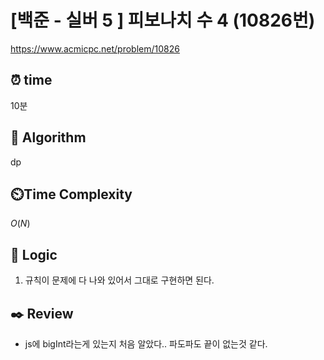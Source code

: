 # [백준 - 실버 5 ] 피보나치 수 4 (10826번)

https://www.acmicpc.net/problem/10826

## ⏰ **time**

10분

## :pushpin: **Algorithm**

dp

## ⏲️**Time Complexity**

$O(N)$

## :round_pushpin: **Logic**

1. 규칙이 문제에 다 나와 있어서 그대로 구현하면 된다.

## :black_nib: **Review**

- js에 bigInt라는게 있는지 처음 알았다.. 파도파도 끝이 없는것 같다.
